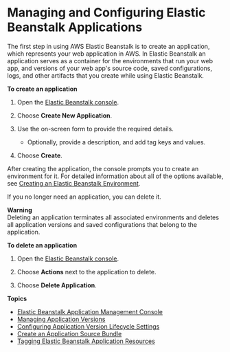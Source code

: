 # Managing and Configuring Elastic Beanstalk Applications<a name="applications"></a>

The first step in using AWS Elastic Beanstalk is to create an application, which represents your web application in AWS\. In Elastic Beanstalk an application serves as a container for the environments that run your web app, and versions of your web app's source code, saved configurations, logs, and other artifacts that you create while using Elastic Beanstalk\.

**To create an application**

1. Open the [Elastic Beanstalk console](https://console.aws.amazon.com/elasticbeanstalk)\.

1. Choose **Create New Application**\.

1. Use the on\-screen form to provide the required details\.
   + Optionally, provide a description, and add tag keys and values\.

1. Choose **Create**\.

After creating the application, the console prompts you to create an environment for it\. For detailed information about all of the options available, see [Creating an Elastic Beanstalk Environment](using-features.environments.md)\.

If you no longer need an application, you can delete it\.

**Warning**  
Deleting an application terminates all associated environments and deletes all application versions and saved configurations that belong to the application\.

**To delete an application**

1. Open the [Elastic Beanstalk console](https://console.aws.amazon.com/elasticbeanstalk)\.

1. Choose **Actions** next to the application to delete\.

1. Choose **Delete Application**\.

**Topics**
+ [Elastic Beanstalk Application Management Console](applications-console.md)
+ [Managing Application Versions](applications-versions.md)
+ [Configuring Application Version Lifecycle Settings](applications-lifecycle.md)
+ [Create an Application Source Bundle](applications-sourcebundle.md)
+ [Tagging Elastic Beanstalk Application Resources](applications-tagging-resources.md)